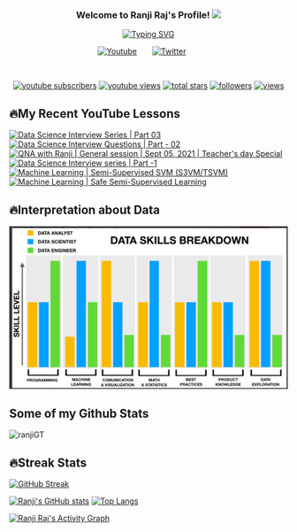 <h3 align="center">
  Welcome to Ranji Raj's Profile!
  <img src="https://media.giphy.com/media/hvRJCLFzcasrR4ia7z/giphy.gif" width="28">
</h3>


<p align="center">
<a href="https://git.io/typing-svg"><img src="https://readme-typing-svg.demolab.com?font=Fira+Code&pause=1000&width=435&lines=Data+Analyst+%26+Content+Creator;4%2B+Years+Experience+as+Data+Analyst;M.Sc.+in+Data+Science+from+Germany" alt="Typing SVG" /></a></p>

<!-- Social icons section -->
<p align="center">
  <a href="https://www.youtube.com/c/RanjiRaj18"><img width="32px" alt="Youtube" title="Youtube" src="https://i.imgur.com/qiXu7b2.png"/></a>
  &#8287;&#8287;&#8287;&#8287;&#8287;
  <a href="https://twitter.com/iamRanjiRaj"><img width="32px" alt="Twitter" title="Twitter" src="https://i.imgur.com/OXZM1L6.png"/></a>
  &#8287;&#8287;&#8287;&#8287;&#8287;
</p>

<br/>

<!-- Social badges section -->
<!-- Badges with custom icons - https://github.com/DenverCoder1/custom-icon-badges -->
<!-- View counter - https://github.com/DenverCoder1/Simple-View-Counter -->
<p align="center">
  <a href="https://www.youtube.com/c/RanjiRaj18?sub_confirmation=1">
    <img alt="youtube subscribers" title="Subscribe to my YouTube channel" src="https://custom-icon-badges.demolab.com/youtube/channel/subscribers/UCl1Tqc3U-TAOjuh4izHLsUw?color=%23E05D44&label=SUBSCRIBE&logo=video&logoColor=white&style=for-the-badge&labelColor=CE4630"/></a> 
  <a href="https://www.youtube.com/c/RanjiRaj18">
    <img alt="youtube views" title="YouTube views" src="https://custom-icon-badges.demolab.com/youtube/channel/views/UCl1Tqc3U-TAOjuh4izHLsUw?color=%23E1AD0E&logo=video&logoColor=white&style=for-the-badge&labelColor=C79600"/></a> 
  <a href="https://github.com/ranjiGT?tab=repositories&sort=stargazers">
    <img alt="total stars" title="Total stars on GitHub" src="https://custom-icon-badges.demolab.com/github/stars/ranjiGT?color=55960c&style=for-the-badge&labelColor=488207&logo=star"/></a>
  <a href="https://github.com/ranjiGT?tab=followers">
    <img alt="followers" title="Follow me on Github" src="https://custom-icon-badges.demolab.com/github/followers/ranjiGT?color=236ad3&labelColor=1155ba&style=for-the-badge&logo=person-add&label=Follow&logoColor=white"/></a>
    <a href="https://github.com/DenverCoder1/Simple-View-Counter">
    <img alt="views" title="GitHub profile views" src="https://freshidea.com/jonah/app/DenverCoder1-profile-views"/></a>
</p>
  

## 🔥My Recent YouTube Lessons

<!-- BEGIN YOUTUBE-CARDS -->
[![Data Science Interview Series | Part 03](https://ytcards.demolab.com/?id=OmxxZ_wMT6M&title=Data+Science+Interview+Series+%7C+Part+03&lang=en&timestamp=1631873207&background_color=%230d1117&title_color=%23ffffff&stats_color=%23dedede&width=250 "Data Science Interview Series | Part 03")](https://www.youtube.com/watch?v=OmxxZ_wMT6M)
[![Data Science Interview Questions | Part - 02](https://ytcards.demolab.com/?id=ITIeCvOT21Y&title=Data+Science+Interview+Questions+%7C+Part+-+02&lang=en&timestamp=1631275607&background_color=%230d1117&title_color=%23ffffff&stats_color=%23dedede&width=250 "Data Science Interview Questions | Part - 02")](https://www.youtube.com/watch?v=ITIeCvOT21Y)
[![QNA with Ranji | General session | Sept 05, 2021 | Teacher's day Special](https://ytcards.demolab.com/?id=vAmA-s6dTWg&title=QNA+with+Ranji+%7C+General+session+%7C+Sept+05%2C+2021+%7C+Teacher%27s+day+Special&lang=en&timestamp=1630885417&background_color=%230d1117&title_color=%23ffffff&stats_color=%23dedede&width=250 "QNA with Ranji | General session | Sept 05, 2021 | Teacher's day Special")](https://www.youtube.com/watch?v=vAmA-s6dTWg)
[![Data Science Interview series | Part -1](https://ytcards.demolab.com/?id=s9OfWkIcz_Q&title=Data+Science+Interview+series+%7C+Part+-1&lang=en&timestamp=1630772335&background_color=%230d1117&title_color=%23ffffff&stats_color=%23dedede&width=250 "Data Science Interview series | Part -1")](https://www.youtube.com/watch?v=s9OfWkIcz_Q)
[![Machine Learning | Semi-Supervised SVM (S3VM/TSVM)](https://ytcards.demolab.com/?id=q2bdQw4Su_U&title=Machine+Learning+%7C+Semi-Supervised+SVM+%28S3VM%2FTSVM%29&lang=en&timestamp=1630172183&background_color=%230d1117&title_color=%23ffffff&stats_color=%23dedede&width=250 "Machine Learning | Semi-Supervised SVM (S3VM/TSVM)")](https://www.youtube.com/watch?v=q2bdQw4Su_U)
[![Machine Learning | Safe Semi-Supervised Learning](https://ytcards.demolab.com/?id=7FfbeSf-0L8&title=Machine+Learning+%7C+Safe+Semi-Supervised+Learning&lang=en&timestamp=1629457399&background_color=%230d1117&title_color=%23ffffff&stats_color=%23dedede&width=250 "Machine Learning | Safe Semi-Supervised Learning")](https://www.youtube.com/watch?v=7FfbeSf-0L8)
<!-- END YOUTUBE-CARDS -->



## 🔥Interpretation about Data

![](https://github.com/ranjiGT/ranjiGT/blob/main/Roles.png)


## Some of my Github Stats
<p align=left> <img src=https://komarev.com/ghpvc/?username=ranjiGT alt=ranjiGT /> </p>

## 🔥Streak Stats
[![GitHub Streak](https://streak-stats.demolab.com/?user=ranjiGT)](https://git.io/streak-stats)

[![Ranji's GitHub stats](https://github-readme-stats.vercel.app/api?username=ranjiGT)](https://github.com/ranjiGT/github-readme-stats)
[![Top Langs](https://github-readme-stats.vercel.app/api/top-langs/?username=ranjiGT&layout=compact)](https://github.com/anuraghazra/github-readme-stats)


<a href="https://github.com/ashutosh00710/github-readme-activity-graph"><img alt="Ranji Raj's Activity Graph" src="https://denvercoder1-activity-graph.herokuapp.com/graph/?username=ranjiGT&bg_color=1F222E&color=F8D866&line=F85D7F&point=FFFFFF&hide_border=true" /></a>
